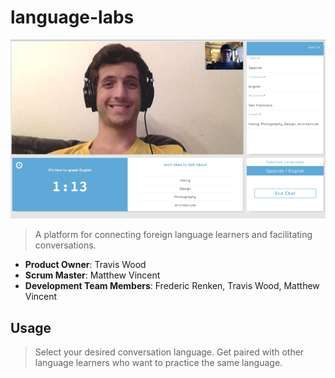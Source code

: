 # language-labs
<p align="center">
  <img src="/screenshots/LanguageLabs.UsePic.jpg?raw=true"/>
</p>


> A platform for connecting foreign language learners and facilitating conversations. 


  - __Product Owner__: Travis Wood
  - __Scrum Master__: Matthew Vincent
  - __Development Team Members__: Frederic Renken, Travis Wood, Matthew Vincent
  
  
## Usage

> Select your desired conversation language. Get paired with other language learners who want to practice the same language.

